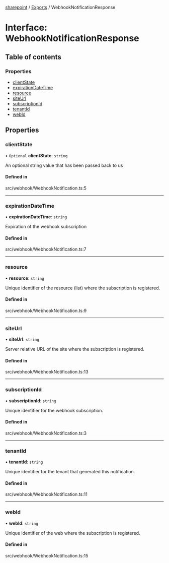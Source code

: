 [sharepoint](../README.md) / [Exports](../modules.md) / WebhookNotificationResponse

# Interface: WebhookNotificationResponse

## Table of contents

### Properties

- [clientState](WebhookNotificationResponse.md#clientstate)
- [expirationDateTime](WebhookNotificationResponse.md#expirationdatetime)
- [resource](WebhookNotificationResponse.md#resource)
- [siteUrl](WebhookNotificationResponse.md#siteurl)
- [subscriptionId](WebhookNotificationResponse.md#subscriptionid)
- [tenantId](WebhookNotificationResponse.md#tenantid)
- [webId](WebhookNotificationResponse.md#webid)

## Properties

### clientState

• `Optional` **clientState**: `string`

An optional string value that has been passed back to us

#### Defined in

src/webhook/WebhookNotification.ts:5

___

### expirationDateTime

• **expirationDateTime**: `string`

Expiration of the webhook subscription

#### Defined in

src/webhook/WebhookNotification.ts:7

___

### resource

• **resource**: `string`

Unique identifier of the resource (list) where the subscription is registered.

#### Defined in

src/webhook/WebhookNotification.ts:9

___

### siteUrl

• **siteUrl**: `string`

Server relative URL of the site where the subscription is registered.

#### Defined in

src/webhook/WebhookNotification.ts:13

___

### subscriptionId

• **subscriptionId**: `string`

Unique identifier for the webhook subscription.

#### Defined in

src/webhook/WebhookNotification.ts:3

___

### tenantId

• **tenantId**: `string`

Unique identifier for the tenant that generated this notification.

#### Defined in

src/webhook/WebhookNotification.ts:11

___

### webId

• **webId**: `string`

Unique identifier of the web where the subscription is registered.

#### Defined in

src/webhook/WebhookNotification.ts:15
